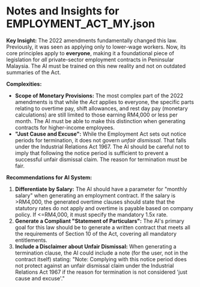 # Notes and Insights for EMPLOYMENT_ACT_MY.json

**Key Insight:**
The 2022 amendments fundamentally changed this law. Previously, it was seen as applying only to lower-wage workers. Now, its core principles apply to **everyone**, making it a foundational piece of legislation for *all* private-sector employment contracts in Peninsular Malaysia. The AI must be trained on this new reality and not on outdated summaries of the Act.

**Complexities:**
* **Scope of Monetary Provisions:** The most complex part of the 2022 amendments is that while the *Act* applies to everyone, the specific parts relating to overtime pay, shift allowances, and rest day pay (monetary calculations) are still limited to those earning RM4,000 or less per month. The AI must be able to make this distinction when generating contracts for higher-income employees.
* **"Just Cause and Excuse":** While the Employment Act sets out notice periods for termination, it does not govern *unfair dismissal*. That falls under the Industrial Relations Act 1967. The AI should be careful not to imply that following the notice period is sufficient to prevent a successful unfair dismissal claim. The reason for termination must be fair.

**Recommendations for AI System:**
1.  **Differentiate by Salary:** The AI should have a parameter for "monthly salary" when generating an employment contract. If the salary is >RM4,000, the generated overtime clauses should state that the statutory rates do not apply and overtime is payable based on company policy. If <=RM4,000, it must specify the mandatory 1.5x rate.
2.  **Generate a Compliant "Statement of Particulars":** The AI's primary goal for this law should be to generate a written contract that meets all the requirements of Section 10 of the Act, covering all mandatory entitlements.
3.  **Include a Disclaimer about Unfair Dismissal:** When generating a termination clause, the AI could include a note (for the user, not in the contract itself) stating: "Note: Complying with this notice period does not protect against an unfair dismissal claim under the Industrial Relations Act 1967 if the reason for termination is not considered 'just cause and excuse'."